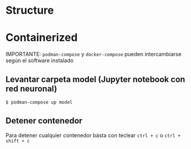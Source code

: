 # Structure

# Containerized 

IMPORTANTE: `podman-compose` y `docker-compose` pueden intercambiarse según el software instalado
## Levantar carpeta model (Jupyter notebook con red neuronal)
```bash
$ podman-compose up model
```

## Detener contenedor
Para detener cualquier contenedor básta con teclear `ctrl + c` o `ctrl + shift + c` 
